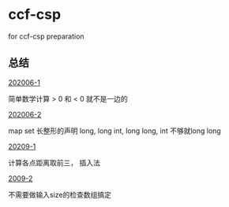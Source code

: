 # ccf-csp
for ccf-csp preparation
## 总结
[202006-1](https://github.com/dmc4/ccf-csp/blob/main/202006-1/main.cpp)

简单数学计算 > 0 和 < 0 就不是一边的

[202006-2](https://github.com/dmc4/ccf-csp/blob/main/202006-2/main.cpp)

map set 长整形的声明 long, long int, long long, int 不够就long long

[20209-1](https://github.com/dmc4/ccf-csp/blob/main/20209-1/main.cpp)

计算各点距离取前三， 插入法

[2009-2](https://github.com/dmc4/ccf-csp/blob/main/20209-2/main.cpp)

不需要做输入size的检查数组搞定

